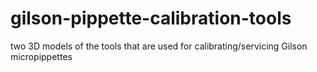 # gilson-pippette-calibration-tools
two 3D models of the tools that are used for calibrating/servicing Gilson micropippettes
